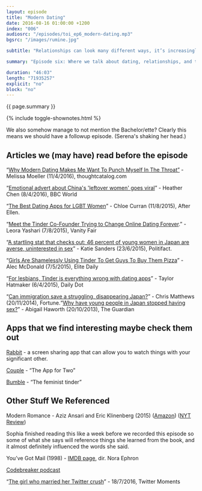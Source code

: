 ```yaml
---
layout: episode
title: "Modern Dating"
date: 2016-08-16 01:00:00 +1200
index: "006"
audiosrc: "/episodes/toi_ep6_modern-dating.mp3"
bgsrc: "/images/rumine.jpg"

subtitle: "Relationships can look many different ways, it’s increasingly legal to not be straight, and basically nobody says the word “spinster” anymore. How great is that? Also: Tinder, Bumble, and the unexpected downsides to our communication technologies."

summary: "Episode six: Where we talk about dating, relationships, and the internet, and Sophia’s life as a long-term single lady can finally be useful rather than a source of angst. Relationships can look many different ways, it’s increasingly legal to not be straight, and basically nobody says the word “spinster” anymore. How great is that?"

duration: "46:03"
length: "71935257"
explicit: "no"
block: "no" 
---
```

<section class="summary" markdown="1">

{{ page.summary }}

</section>

{% include toggle-shownotes.html %}

<section id="shownotes" class="hidden" markdown="1">

We also somehow manage to not mention the Bachelor/ette? Clearly this means we should have a followup episode. (Serena's shaking her head.)

## Articles we (may have) read before the episode

“[Why Modern Dating Makes Me Want To Punch Myself In The Throat”](http://thoughtcatalog.com/melissa-moeller/2016/04/why-modern-dating-makes-me-want-to-punch-myself-in-the-throat/) - Melissa Moeller (11/4/2016), thoughtcatalog.com

“[Emotional advert about China's 'leftover women' goes viral](http://www.bbc.com/news/world-asia-china-35994366)” - Heather Chen (8/4/2016), BBC World

“[The Best Dating Apps for LGBT Women](http://www.afterellen.com/people/447093-best-dating-apps-lgbt-women)” - Chloe Curran (11/8/2015), After Ellen.

“[Meet the Tinder Co-Founder Trying to Change Online Dating Forever](http://www.vanityfair.com/culture/2015/08/bumble-app-whitney-wolfe).” - Leora Yashari (7/8/2015), Vanity Fair

“[A startling stat that checks out: 46 percent of young women in Japan are averse, uninterested in sex](http://www.politifact.com/punditfact/statements/2015/jun/23/aziz-ansari/startling-stat-checks-out-46-percent-young-women-j/)” - Katie Sanders (23/6/2015), Politifact.

“[Girls Are Shamelessly Using Tinder To Get Guys To Buy Them Pizza](http://elitedaily.com/humor/girls-tinder-games-deliver-pizza/1026727/)” - Alec McDonald (7/5/2015), Elite Daily

“[For lesbians, Tinder is everything wrong with dating apps](http://www.dailydot.com/debug/lesbian-dating-apps-tinder-dattch-her/)” - Taylor Hatmaker (6/4/2015), Daily Dot

“[Can immigration save a struggling, disappearing Japan?](http://fortune.com/2014/11/20/japan-immigration-economy/)” - Chris Matthews (20/11/2014), Fortune.“[Why have young people in Japan stopped having sex?](https://www.theguardian.com/world/2013/oct/20/young-people-japan-stopped-having-sex)” - Abigail Haworth (20/10/2013), The Guardian

## Apps that we find interesting maybe check them out

[Rabbit](https://rabb.it/) - a screen sharing app that can allow you to watch things with your significant other.

[Couple](https://couple.me/) - “The App for Two”

[Bumble](https://bumble.com/) - “The feminist tinder”

## Other Stuff We Referenced

Modern Romance - Aziz Ansari and Eric Klinenberg (2015) ([Amazon](https://www.amazon.com/Modern-Romance-Aziz-Ansari/dp/1594206279)) ([NYT Review](http://www.nytimes.com/2015/07/07/books/review-aziz-ansaris-modern-romance-explores-dating-in-the-digital-age.html))

Sophia finished reading this like a week before we recorded this episode so some of what she says will reference things she learned from the book, and it almost definitely influenced the words she said.

You’ve Got Mail (1998) - [IMDB page](http://www.imdb.com/title/tt0128853/), dir. Nora Ephron

[Codebreaker podcast](http://www.marketplace.org/topics/tech/codebreaker-podcast)

“[The girl who married her Twitter crush](https://twitter.com/i/moments/754785332365754368)” - 18/7/2016, Twitter Moments

</section>
